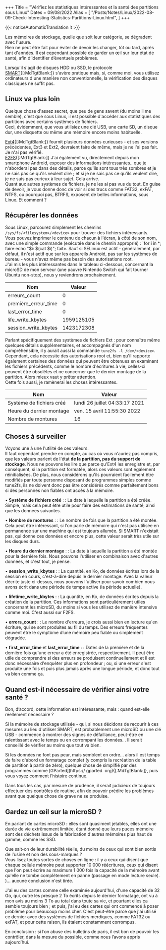 +++
Title = "Vérifiez les statistiques intéressantes et la santé des partitions sous Linux"
Dates = 09/08/2022
Alias ​​= [
  "/Posts/Notes/Linux/2022-08-09-Check-Interesting-Statistics-Partitions-Linux.html",
]
+++

{{< noticeAutomaticTranslation it >}}



Les mémoires de stockage, quelle que soit leur catégorie, se dégradent avec l'usure.  
Rien ne peut être fait pour éviter de devoir les changer, tôt ou tard, après tant d'années. Il est cependant possible de garder un œil sur leur état de santé, afin d’identifier d’éventuels problèmes.

Lorsqu'il s'agit de disques HDD ou SSD, le protocole [SMART](https://en.m.wikipedia.org/wiki/S.M.A.R.T.){[:MdTgtBlank:]} s'avère pratique mais, si, comme moi, vous utilisez ordinateurs d'une manière non conventionnelle, la vérification des disques classiques ne suffit pas.

## Linux va plus loin

Quelque chose d'assez secret, que peu de gens savent (du moins il me semble), c'est que sous Linux, il est possible d'accéder aux statistiques des partitions avec certains systèmes de fichiers.  
Ceci, évidemment, que vous utilisiez une clé USB, une carte SD, un disque dur, une disquette ou même une mémoire encore moins habituelle.

[Ext4](https://en.m.wikipedia.org/wiki/Ext4){[:MdTgtBlank:]} fournit plusieurs données curieuses - et ses versions précédentes, Ext3 et Ext2, devraient faire de même, mais je ne l'ai pas fait. Je n'ai pas vérifié.  
[F2FS](https://en.m.wikipedia.org/wiki/F2FS){[:MdTgtBlank:]} J'ai également vu, directement depuis mon smartphone Android, exposer des informations intéressantes.. que je n'aborderai pas dans des détails, parce qu'ils sont tous très sombres et je ne sais pas ce qu'ils veulent dire ; et si je ne sais pas ce qu'ils veulent dire, je ne suis pas curieux à leur sujet. Cela arrive.  
Quant aux autres systèmes de fichiers, je ne les ai pas vus du tout. En guise de devoir, je vous donne donc de voir si des trucs comme FAT32, exFAT, NTFS, ou pourquoi pas, BTRFS, exposent de belles informations, sous Linux. Et comment ?

## Récupérer les données

Sous Linux, parcourez simplement les chemins `/sys/fs/<filesystem>/<device>` pour trouver des fichiers intéressants.  
Vous pouvez imprimer le contenu de chacun à l'écran, à côté de son nom, avec une simple commande (exécutée dans le chemin approprié) : `for i in *; faire echo "$i: $(cat $i)"; fait». Sauf si SELinux est actif - généralement, par défaut, il n'est actif que sur les appareils Android, pas sur les systèmes de bureau - vous n'avez même pas besoin des autorisations root.  
J'ai mis les plus intéressantes dans le tableau ci-dessous, concernant la microSD de mon serveur (une pauvre Nintendo Switch qui fait tourner Ubuntu non-stop), nous y reviendrons prochainement.

| Nom | Valeur |
| --- | --- |
| erreurs_count | 0 |
| première_erreur_time | 0 |
| last_error_time | 0 |
| life_write_kbytes | 1959125105 |
| session_write_kbytes | 1423172308 |

Parlant spécifiquement des systèmes de fichiers Ext : pour connaître même quelques détails supplémentaires, et accompagnés d'un nom compréhensible, il y aurait aussi la commande `tune2fs -l /dev/<device>`. Cependant, cela nécessite des autorisations root et, bien qu'il rapporte également certaines des données qui peuvent être obtenues en examinant les fichiers précédents, comme le nombre d'écritures à vie, celles-ci peuvent être obsolètes et ne concerner que le dernier montage de la partition. Alors mieux vaut y prêter attention.  
Cette fois aussi, je ramènerai les choses intéressantes.

| Nom | Valeur |
| --- | --- |
| Système de fichiers créé | lundi 26 juillet 04:33:17 2021 |
| Heure du dernier montage | ven. 15 avril 11:55:30 2022 |
| Nombre de montures | 16 |

## Choses à surveiller

Voyons une à une l'utilité de ces valeurs.  
Il faut cependant prendre en compte, au cas où vous n'auriez pas compris, que les valeurs parlent de l'état **de la partition, pas du support de stockage**. Nous ne pouvons les lire que parce qu'Ext4 les enregistre et, par conséquent, si la partition est formatée, alors ces valeurs sont également réinitialisées. De plus, nous considérons qu'ils pourraient facilement être modifiés par toute personne disposant de programmes simples comme tune2fs, ils ne doivent donc pas être considérés comme parfaitement bons si des personnes non fiables ont accès à la mémoire.

• **Système de fichiers créé** :
: La date à laquelle la partition a été créée. Simple, mais cela peut être utile pour faire des estimations de santé, ainsi que les données suivantes.

• **Nombre de montures** :
: Le nombre de fois que la partition a été montée. Cela peut être intéressant, si l'on parle de mémoire qui n'est pas utilisée en permanence sur une machine qui est toujours allumée. Si SMART n'existait pas, qui donne ces données et encore plus, cette valeur serait très utile sur les disques durs.

• **Heure du dernier montage** :
: La date à laquelle la partition a été montée pour la dernière fois. Nous pouvons l'utiliser en combinaison avec d'autres données, et c'est tout, je pense.

• **session_write_kbytes** :
: La quantité, en Ko, de données écrites lors de la session en cours, c'est-à-dire depuis le dernier montage. Avec la valeur décrite juste ci-dessus, nous pouvons l'utiliser pour savoir combien nous avons écrit dans une période de temps active (la période actuelle).

• **lifetime_write_kbytes** :
: La quantité, en Ko, de données écrites depuis la création de la partition. Ces informations sont particulièrement utiles concernant les microSD, du moins si vous les utilisez de manière intensive comme moi. C'est aussi sur F2FS.

• **errors_count** :
: Le nombre d'erreurs, je crois aussi bien en lecture qu'en écriture, qui se sont produites au fil du temps. Des erreurs fréquentes peuvent être le symptôme d’une mémoire peu fiable ou simplement dégradée.

• **first_error_time** et **last_error_time** :
: Dates de la première et de la dernière fois qu'une erreur a été enregistrée, respectivement. Il peut être utile de comprendre si des erreurs se produisent continuellement et il est donc nécessaire d'enquêter plus en profondeur ; ou, si une erreur s'est produite une fois et puis plus jamais après une longue période, et donc tout va bien comme ça.

## Quand est-il nécessaire de vérifier ainsi votre santé ?

Bon, d’accord, cette information est intéressante, mais : quand est-elle réellement nécessaire ?

Si la mémoire de stockage utilisée - qui, si nous décidons de recourir à ces mesures au lieu d'utiliser SMART, est probablement une microSD ou une clé USB - commence à montrer des signes de défaillance, peut-être en ralentissant avec le temps ou en corrompant les données. . Il serait conseillé de vérifier au moins que tout va bien.

Si les données ne font pas peur, mais semblent en ordre... alors il est temps de faire d'abord un formatage complet (y compris la recréation de la table de partition à partir de zéro), quelque chose de simplifié par des programmes comme [GParted](https:// gparted. org){[:MdTgtBlank:]}, puis vous voyez comment l'histoire continue.

Dans tous les cas, par mesure de prudence, il serait judicieux de toujours effectuer des contrôles de routine, afin de pouvoir prédire les problèmes avant que quelque chose de grave ne se produise.

## Gardez un œil sur la microSD ?

En parlant de cartes microSD : elles sont quasiment jetables, elles ont une durée de vie extrêmement limitée, étant donné que leurs puces mémoire sont des déchets issus de la fabrication d'autres mémoires plus haut de gamme, comme les SSD.

Que sait-on de leur durabilité réelle, du moins de ceux qui sont bien sortis de l'usine et non des sous-marques ?  
Vous lisez toutes sortes de choses en ligne : il y a ceux qui disent que chaque cellule mémoire peut supporter 10 000 réécritures, ceux qui disent que l'on peut écrire au maximum 1 000 fois la capacité de la mémoire avant qu'elle ne tombe complètement en panne (passage en mode lecture seule). )... aucune conclusion n'est tirée.

J'ai eu des cartes comme celle examinée aujourd'hui, d'une capacité de 32 Go, qui, outre les presque 2 To écrits depuis le dernier formatage, ont vu à mon avis au moins 3 To au total dans toute sa vie, et pourtant elles ça semble toujours bien ; et puis, j'ai eu des cartes qui ont commencé à poser problème pour beaucoup moins cher. C'est peut-être parce que j'ai utilisé ce dernier avec des systèmes de fichiers merdiques, comme FAT32 ou exFAT, et pour cette raison, ils étaient constamment corrompus.

En conclusion : si l’on abuse des bulletins de paris, il est bon de pouvoir les contrôler, dans la mesure du possible, comme nous l’avons appris aujourd’hui.